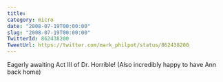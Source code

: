 ```yaml
---
title: 
category: micro
date: "2008-07-19T00:00:00"
slug: "2008-07-19T00:00:00"
TwitterId: 862438200
TweetUrl: https://twitter.com/mark_philpot/status/862438200
---
```


Eagerly awaiting Act III of Dr. Horrible! (Also incredibly happy to have Ann
back home)
